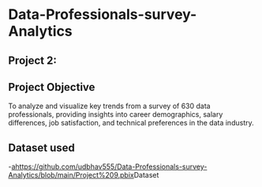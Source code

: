 # Data-Professionals-survey-Analytics

## Project 2:

## Project Objective
To analyze and visualize key trends from a survey of 630 data professionals, providing insights into career demographics, salary differences, job satisfaction, and technical preferences in the data industry.

## Dataset used
-<ahttps://github.com/udbhav555/Data-Professionals-survey-Analytics/blob/main/Project%209.pbix>Dataset</a>
